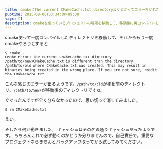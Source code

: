 ```yaml
---
title: cmakeにThe current CMakeCache.txt directory云々とかってエラー吐かれた。
pubtime: 2015-08-06T00:34:00+09:00
tags: []
description: cmakeを使っているプロジェクトの場所を移動して、移動後に再コンパイルしようとすると失敗する問題への対処方法です。
---
```


cmake使って一度コンパイルしたディレクトリを移動して、それからもう一度cmakeやろうとすると

```
$ cmake .
CMake Error: The current CMakeCache.txt directory /path/to/new/CMakeCache.txt is different than the directory /path/to/old where CMakeCache.txt was created. This may result in binaries being created in the wrong place. If you are not sure, reedit the CMakeCache.txt
```

こんな感じのエラーが出るようです。`/path/to/old`が移動前のディレクトリ、`/path/to/new/`が移動後のディレクトリですね。

ぐぐったんですが全く分らなかったので、思い切って消してみました。

```
$ rm CMakeCache.txt
```

えい。

そしたら何か動きました。
キャッシュはその名の通りキャッシュだったようです。
もちろんこれで必ず動くのかどうか分りませんので、自己責任で。重要なプロジェクトならきちんとバックアップ取ってから試してみてください。
